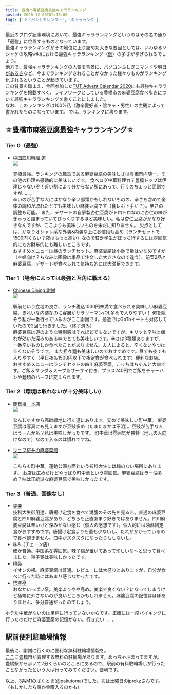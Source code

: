 ```yaml
---
title: 豊橋市麻婆豆腐最強キャラランキング
posted: 2020-12-03T02:15:00
tags: ['アドベントカレンダー', 'キャラランク']
---
```


最近のブログ記事環境において、最強キャラランキングというのはその名の通り「最強」に位置するものとなっています。  
最強キャラランキングがその地位に上り詰めた大きな要因としては、いわゆるソシャゲの攻略wikiにおける最強キャラランキング（[例](https://gamewith.jp/pricone-re/article/show/93068)）の多さが挙げられるでしょう。  
他方で、最強キャラランキングの人気を背景に、[パソコンふしぎコマンド](https://bo-man.hatenablog.com/entry/2020/08/12/172750)や[明日があるさ](https://bo-man.hatenablog.com/entry/2020/08/11/014546)など、今までランキングされることがなかった様々なものがランキング化されるということが起きています。  
この背景を踏まえ、今回参加した[TUT Advent Calendar
2020](https://adventar.org/calendars/5463)にも最強キャラランキングを掲載すべく、ライフワークとしている豊橋市の麻婆豆腐食べ歩きについて最強キャラランキングを書くことにしました。  
なお、このランキングは100%私（激辛愛好者・陰キャ・男性）の主観によって書かれたものになっています。
では、ランキングに移ります。

## ☆豊橋市麻婆豆腐最強キャラランキング☆

### Tier 0（最強）

- [中国四川料理
  道](https://www.google.co.jp/maps/place/%E4%B8%AD%E5%9B%BD%E5%9B%9B%E5%B7%9D%E6%96%99%E7%90%86+%E9%81%93/@34.7288396,137.371791,15z/data=!4m8!1m2!2m1!1z6YGT!3m4!1s0x6004d3cd7d166f7d:0x3c1ad8dc062f1173!8m2!3d34.7288396!4d137.3805457)  
  ![]({{site.baseurl}}/images/20201203021500_0.jpg) 
    
  豊橋最強。ランキングの趣旨である麻婆豆腐の美味しさは豊橋市内随一、その他の料理も感動的に美味しいです。
  食べログ中華料理カテ豊橋トップは伊達じゃないぞ！近い割によく分からない所にあって、行くのちょっと面倒ですが……。  
  辛いのが苦手な人にはかなり辛い部類かもしれないものの、辛さも含めて全体の調和が取れたとても美味しい麻婆豆腐です（食レポ下手か？）。辛さの調整も可能。
  また、デザートの自家製杏仁豆腐がトロトロなのに杏仁の味がぎゅっと詰まっていてびっくりするほど美味しい。私は杏仁豆腐がかなり好きなんですが、ここよりも美味しいものを未だに知りません。
  欠点としては、かなりオシャレ系な外装&内装な上にお値段も高め（ランチセットで1500円くらい？夜はもっと高い）なので貧乏学生がぼっち行するには雰囲気的にもお財布的にも難しいところです。  
  おすすめメニューは昼のランチセット。麻婆豆腐は小鉢で量は少なめですが（主婦向け？ちなみに画像は単品で注文した大きさなので違う）、前菜2品と麻婆豆腐、デザートが食べられて気持ち的には大満足できます。

### Tier 1（場合によっては最強と互角に戦える）

- [Chinese Dining
  謝謝](https://www.google.com/maps/place/Chinese+Dining+%E8%AC%9D%E8%AC%9D/@34.7615765,137.3818599,16.46z/data=!4m5!3m4!1s0x6004d20ee6d98c59:0xbd60f828d1f96b5d!8m2!3d34.7620776!4d137.3835007)  
  ![]({{site.baseurl}}/images/20201203021500_1.jpg)  
    
  駅前という立地の良さ、ランチ税込1000円未満で食べられる美味しい麻婆豆腐、きれいな内装なのに客層がサラリーマン/OL多めで入りやすい！
  何を隠そう私が一番行っているのがここ謝謝です。最近ではGoToイートも対応していたので2回も行きました。（終了済み）  
  麻婆豆腐は道のような特別感はそれほどでもないですが、キリッと辛味と痺れが効いた深みのある味でとても美味しいです。辛さは3種類ありますが、一番辛いものしか食べたことがありません。友人によると、辛くないやつは辛くないそうです。
  また担々麺も美味しいのでおすすめです。昼でも夜でも入りやすく（平日夜も1500円以下で夜定食が食べられます）便利なお店。  
  おすすめメニューはランチセットの四川麻婆豆腐。こっちはちゃんと大皿です。ご飯＆サラダ＆スープ＆ザーサイ付き、プラス240円でご飯をチャーハンや麺類のハーフに変えられます。

### Tier 2（環境は取れないが十分美味しい）

- [慶華楼　本店](https://www.google.co.jp/maps/place/%E6%85%B6%E8%8F%AF%E6%A5%BC+%E6%9C%AC%E5%BA%97/@34.7199213,137.3837955,17z/data=!3m1!4b1!4m5!3m4!1s0x6004d3c6bab010a3:0xa305b3ffda9a8898!8m2!3d34.7199169!4d137.3859842)  
  ![]({{site.baseurl}}/images/20201203021500_2.jpg)  
    
  なんじゃすから高師緑地に行く道にあります。安めで美味しい町中華。
  麻婆豆腐は写真にも見えますが豆豉多め（たまたまかは不明）。豆豉が苦手な人はうーんかも？私は美味しかったです。
  町中華は雰囲気が独特（地元の人向けなので）なので入るのは慣れですね。  
    
- [シェフ桜井の麻婆菜館](https://www.google.co.jp/maps/place/%E3%82%B7%E3%82%A7%E3%83%95%E6%A1%9C%E4%BA%95%E3%81%AE%E9%BA%BB%E5%A9%86%E8%8F%9C%E9%A4%A8/@34.753749,137.4159193,17z/data=!3m1!4b1!4m7!3m6!1s0x6004d2fae17e5c61:0x2c5ffeedaeaf6f24!8m2!3d34.753749!4d137.418108!9m1!1b1)  
  ![]({{site.baseurl}}/images/20201203021500_3.jpg)  
    
  こちらも町中華。運動公園方面という技科大生には縁のない場所にあります。
  お店は広めだけどやっぱり町中華という雰囲気。麻婆豆腐はラー油多め？味は正統派な麻婆豆腐で美味しかったです。

### Tier 3（普通、画像なし）

- [美楽](https://www.google.co.jp/maps/place/%E4%B8%AD%E5%9B%BD%E6%96%99%E7%90%86+%E7%BE%8E%E6%A5%BD%EF%BC%88%E3%81%BF%E3%82%89%EF%BC%89/@34.7282857,137.3842317,14z/data=!4m8!1m2!2m1!1z576O5qW9!3m4!1s0x0:0xebd237ed04801b0f!8m2!3d34.7282857!4d137.4017411?hl=ja)  
  技科大生御用達、唐揚げ定食を食べて満腹のその先を見る店。普通の麻婆豆腐と四川麻婆豆腐があり、どちらも正直あまり好きではありません。四川麻婆豆腐は辛いけど深みがない感じ（個人の感想です）。個人的には油淋鶏定食がおすすめです。唐揚げ定食よりも量も少ないし、たれがかかっているので食べ飽きません。口中がズタズタになったりもしないし。
- 味A（チェーン店）  
  確か普通。中国系な雰囲気。辣子鶏が置いてあって珍しいな～と思って食べました。辣子鶏は美味しかったです。
- [桃苑](https://www.google.co.jp/maps/place/%E6%A1%83%E8%8B%91/@34.713029,137.383639,16.25z/data=!4m5!3m4!1s0x6004d3ea4c761d4b:0x88c0251fd40e3ee7!8m2!3d34.7130577!4d137.38689)  
  イオンの横。麻婆豆腐は普通。レビューには大盛りとありますが、自分が食べに行った時にはあまり感じなかったです。
- [悟空亭](https://www.google.co.jp/maps/place/%E3%80%92441-8106+%E6%84%9B%E7%9F%A5%E7%9C%8C%E8%B1%8A%E6%A9%8B%E5%B8%82%E5%BC%A5%E7%94%9F%E7%94%BA%E6%9D%B1%E8%B1%8A%E5%92%8C%EF%BC%91%EF%BC%96%E2%88%92%EF%BC%92+%E6%82%9F%E7%A9%BA%E4%BA%AD/@34.7363478,137.390782,17z/data=!3m1!4b1!4m5!3m4!1s0x6004d24b293504c9:0x5789793d1ae1d596!8m2!3d34.7363434!4d137.392976)  
  おなかいっぱい系。美楽よりやや高め。美楽で良くない？になってしまうけど極端に外さないのが良いところかもしれません。麻婆豆腐の記憶はほぼありません、多分普通だったのでしょう。

ホテル中華がないのは単純に行っていないからです。正確には一度バイキングに行ったのだけど麻婆豆腐の記憶がない。行きたい……。

## 駅前便利駐輪場情報

最後に、謝謝に行くのに便利な無料駐輪場情報を。  
[ここ](https://www.google.co.jp/maps/place/%E8%B1%8A%E6%A9%8B%E9%A7%85%E6%9D%B1%E5%8F%A3%E8%87%AA%E8%BB%A2%E8%BB%8A%E7%AD%89%E9%A7%90%E8%BB%8A%E5%A0%B4%E5%9F%8E%E6%B5%B7%E6%B4%A5%E3%82%A8%E3%83%AA%E3%82%A2/@34.7660564,137.3809044,21z/data=!4m8!1m2!2m1!1z6aeQ6Lyq5aC0IOixiuapiw!3m4!1s0x6004d20804316845:0xeed64a768ba2f715!8m2!3d34.7662534!4d137.3808246)に豊橋市が管理する無料の駐輪場があります。めっちゃ埋まってますが。  
豊橋駅から歩いて2分くらいのところにあるので、駅前の有料駐輪場しか行ったことなかったという人は行ってみてください。便利です。

以上、3系M1のぱくとま(@pakutoma)でした。次は土曜日のjprekzさんです。（もしかしたら誰か金曜入るのかも）


